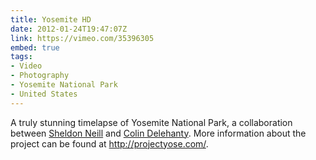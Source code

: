 ```yaml
---
title: Yosemite HD
date: 2012-01-24T19:47:07Z
link: https://vimeo.com/35396305
embed: true
tags:
- Video
- Photography
- Yosemite National Park
- United States
---
```

A truly stunning timelapse of Yosemite National Park, a collaboration between [Sheldon Neill][1] and [Colin Delehanty][2]. More information about the project can be found at <http://projectyose.com/>.

[1]: http://sheldonneill.com/
[2]: http://cdelehanty.com/
